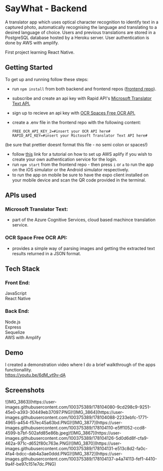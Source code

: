 # SayWhat - Backend
A translator app which uses optical character recognition to identify text in a captured photo, automatically recognising the language and translating to a desired language of choice. Users and previous translations are stored in a PostgreSQL database hosted by a Heroku server. User authentication is done by AWS with amplify.

First project learning React Native.

## Getting Started
To get up and running follow these steps: 
* run `npm install` from both backend and frontend repos (<a href="https://github.com/Mr-Richards/SayWhat-Frontend" target="_blank" rel="noreferrer">frontend repo<a />).
* subscribe and create an api key with Rapid API's <a href="https://rapidapi.com/microsoft-azure-org-microsoft-cognitive-services/api/microsoft-translator-text/" target="_blank" rel="noreferrer">Microsoft Translator Text API. <a /> 
* sign up to recieve an api key with <a href="https://ocr.space/ocrapi" target="_blank" rel="noreferrer">OCR Spaces Free OCR API. <a />
* create a .env file in the frontend repo with the following content:
  
      FREE_OCR_API_KEY_2=#insert your OCR API here#
      RAPID_API_KEY=#insert your Mictosoft Translator Text API here#

(be sure that prettier doesnt format this file - no semi colon or spaces!)
  
* follow <a href="" target="_blank" rel="noreferrer">this<a /> link for a tutorial on how to set up AWS aplify if you wish to create your own authentication service for the login.
* run `npm start` from the frontend repo - then press `i` or `a` to run the app on the iOS simulator or the Android simulator respectively.
* to run the app on mobile be sure to have the expo client installed on your mobile device and scan the QR code provided in the terminal.

## APIs used
### Microsoft Translator Text:
  * part of the Azure Cognitive Services, cloud based machince translation service.
  
### OCR Space Free OCR API:
  * provides a simple way of parsing images and getting the extracted text results returned in a JSON format.
  
## Tech Stack
### Front End:
JavaScript <br />
React Native

### Back End:
Node.js <br />
Express <br />
Sequelize <br />
AWS with Amplify 

## Demo
I created a demonstration video where I do a brief walkthrough of the apps functionallity. <br />
https://youtu.be/6dM_vt9v-dA

## Screenshots
  <p> ![IMG_3863](https://user-images.githubusercontent.com/100375389/178104080-9cd298c9-9251-45e0-a393-30449eb37097.PNG)![IMG_3864](https://user-images.githubusercontent.com/100375389/178104088-2233ebfc-1771-4965-a454-f57ec45a63bd.PNG)![IMG_3877](https://user-images.githubusercontent.com/100375389/178104110-e5ff1052-ccd8-4599-b7bf-502afd85e86b.jpeg)![IMG_3867](https://user-images.githubusercontent.com/100375389/178104126-5d0d6d8f-cfa9-462a-971c-d652f80c763e.PNG)![IMG_3870](https://user-images.githubusercontent.com/100375389/178104131-e513c8d2-fa0c-4fa4-bdcc-dab4a3ae0ddd.PNG)![IMG_3872](https://user-images.githubusercontent.com/100375389/178104137-a4a74113-fef1-4410-9a4f-be97c151e7dc.PNG) <p />


